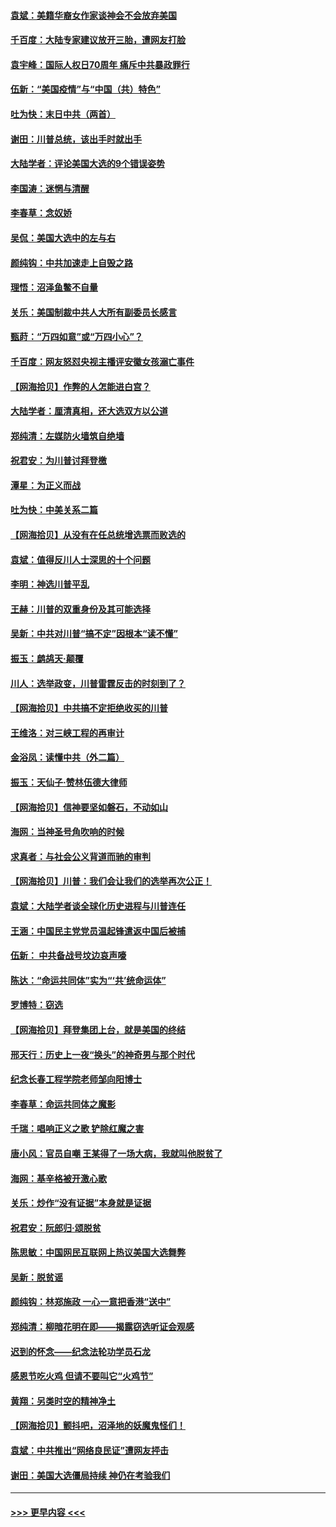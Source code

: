 #### [袁斌：美籍华裔女作家谈神会不会放弃美国](../pages/nsc993/n12615263.md?t=12122102) 
#### [千百度：大陆专家建议放开三胎，遭网友打脸](../pages/nsc993/n12614456.md?t=12122102) 
#### [袁宇峰：国际人权日70周年 痛斥中共暴政罪行](../pages/nsc993/n12611965.md?t=12122102) 
#### [伍新：“美国疫情”与“中国（共）特色”](../pages/nsc993/n12611463.md?t=12122102) 
#### [吐为快：末日中共（两首）](../pages/nsc993/n12611461.md?t=12122102) 
#### [谢田：川普总统，该出手时就出手](../pages/nsc993/n12610905.md?t=12122102) 
#### [大陆学者：评论美国大选的9个错误姿势](../pages/nsc993/n12609586.md?t=12122102) 
#### [李国涛：迷惘与清醒](../pages/nsc993/n12607532.md?t=12122102) 
#### [李春草：念奴娇](../pages/nsc993/n12607083.md?t=12122102) 
#### [吴侃：美国大选中的左与右](../pages/nsc993/n12607054.md?t=12122102) 
#### [颜纯钩：中共加速走上自毁之路](../pages/nsc993/n12606473.md?t=12122102) 
#### [理悟：沼泽鱼鳖不自量](../pages/nsc993/n12606454.md?t=12122102) 
#### [关乐：美国制裁中共人大所有副委员长感言](../pages/nsc993/n12606442.md?t=12122102) 
#### [甄莳：“万四如意”或“万四小心”？](../pages/nsc993/n12606091.md?t=12122102) 
#### [千百度：网友怒怼央视主播评安徽女孩溺亡事件](../pages/nsc993/n12605370.md?t=12122102) 
#### [【网海拾贝】作弊的人怎能进白宫？](../pages/nsc993/n12603546.md?t=12122102) 
#### [大陆学者：厘清真相，还大选双方以公道](../pages/nsc993/n12603475.md?t=12122102) 
#### [郑纯清：左媒防火墙筑自绝墙](../pages/nsc993/n12602226.md?t=12122102) 
#### [祝君安：为川普讨拜登檄](../pages/nsc993/n12602199.md?t=12122102) 
#### [潭星：为正义而战](../pages/nsc993/n12600926.md?t=12122102) 
#### [吐为快：中美关系二篇](../pages/nsc993/n12600908.md?t=12122102) 
#### [【网海拾贝】从没有在任总统增选票而败选的](../pages/nsc993/n12600435.md?t=12122102) 
#### [袁斌：值得反川人士深思的十个问题](../pages/nsc993/n12600332.md?t=12122102) 
#### [李明：神选川普平乱](../pages/nsc993/n12599751.md?t=12122102) 
#### [王赫：川普的双重身份及其可能选择](../pages/nsc993/n12599723.md?t=12122102) 
#### [吴新：中共对川普“搞不定”因根本“读不懂”](../pages/nsc993/n12599502.md?t=12122102) 
#### [振玉：鹧鸪天‧颠覆](../pages/nsc993/n12599494.md?t=12122102) 
#### [川人：选举政变，川普雷霆反击的时刻到了？](../pages/nsc993/n12599291.md?t=12122102) 
#### [【网海拾贝】中共搞不定拒绝收买的川普](../pages/nsc993/n12598955.md?t=12122102) 
#### [王维洛：对三峡工程的再审计](../pages/nsc993/n12598436.md?t=12122102) 
#### [金浴凤：读懂中共（外二篇）](../pages/nsc993/n12597943.md?t=12122102) 
#### [振玉：天仙子‧赞林伍德大律师](../pages/nsc993/n12597929.md?t=12122102) 
#### [【网海拾贝】信神要坚如磐石，不动如山](../pages/nsc993/n12597901.md?t=12122102) 
#### [海网：当神圣号角吹响的时候](../pages/nsc993/n12595891.md?t=12122102) 
#### [求真者：与社会公义背道而驰的审判](../pages/nsc993/n12595868.md?t=12122102) 
#### [【网海拾贝】川普：我们会让我们的选举再次公正！](../pages/nsc993/n12594930.md?t=12122102) 
#### [袁斌：大陆学者谈全球化历史进程与川普连任](../pages/nsc993/n12594690.md?t=12122102) 
#### [王涵：中国民主党党员温起锋遣返中国后被捕](../pages/nsc993/n12594540.md?t=12122102) 
#### [伍新： 中共备战号坟边哀声嚎](../pages/nsc993/n12593086.md?t=12122102) 
#### [陈达：“命运共同体”实为“‘共’统命运体”](../pages/nsc993/n12590865.md?t=12122102) 
#### [罗博特：窃选](../pages/nsc993/n12590619.md?t=12122102) 
#### [【网海拾贝】拜登集团上台，就是美国的终结](../pages/nsc993/n12589725.md?t=12122102) 
#### [邢天行：历史上一夜“换头”的神奇男与那个时代](../pages/nsc993/n12589424.md?t=12122102) 
#### [纪念长春工程学院老师邹向阳博士](../pages/nsc993/n12585390.md?t=12122102) 
#### [李春草：命运共同体之魔影](../pages/nsc993/n12585026.md?t=12122102) 
#### [千瑞：唱响正义之歌 铲除红魔之害](../pages/nsc993/n12585002.md?t=12122102) 
#### [唐小风：官员自嘲 王某得了一场大病，我就叫他脱贫了](../pages/nsc993/n12584981.md?t=12122102) 
#### [海网：基辛格被开激心歌](../pages/nsc993/n12584946.md?t=12122102) 
#### [关乐：炒作“没有证据”本身就是证据](../pages/nsc993/n12583146.md?t=12122102) 
#### [祝君安：阮郎归‧颂脱贫](../pages/nsc993/n12583119.md?t=12122102) 
#### [陈思敏：中国网民互联网上热议美国大选舞弊](../pages/nsc993/n12582845.md?t=12122102) 
#### [吴新：脱贫谣](../pages/nsc993/n12580839.md?t=12122102) 
#### [颜纯钩：林郑施政 一心一意把香港“送中”](../pages/nsc993/n12580805.md?t=12122102) 
#### [郑纯清：柳暗花明在即——揭露窃选听证会观感](../pages/nsc993/n12580795.md?t=12122102) 
#### [迟到的怀念——纪念法轮功学员石龙](../pages/nsc993/n12580245.md?t=12122102) 
#### [感恩节吃火鸡  但请不要叫它“火鸡节”](../pages/nsc993/n12580252.md?t=12122102) 
#### [黄翔：另类时空的精神净土](../pages/nsc993/n12578638.md?t=12122102) 
#### [【网海拾贝】颤抖吧，沼泽地的妖魔鬼怪们！](../pages/nsc993/n12578552.md?t=12122102) 
#### [袁斌：中共推出“网络良民证”遭网友抨击](../pages/nsc993/n12578511.md?t=12122102) 
#### [谢田：美国大选僵局持续 神仍在考验我们](../pages/nsc993/n12577432.md?t=12122102) 

----
#### [ >>> 更早内容 <<< ](../indexes/nsc993-earlier.md)

